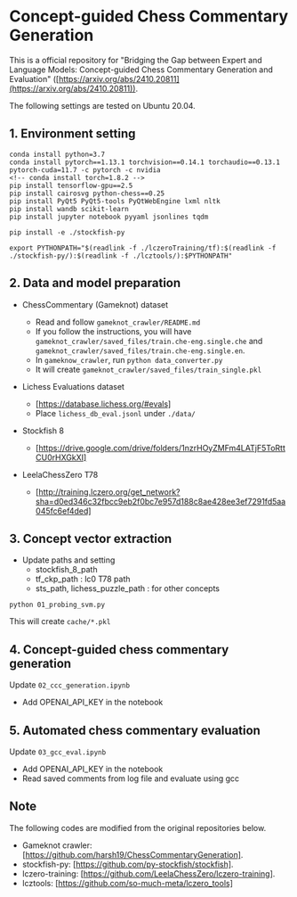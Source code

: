 # Concept-guided Chess Commentary Generation

This is a official repository for "Bridging the Gap between Expert and Language Models: Concept-guided Chess Commentary Generation and Evaluation" ([https://arxiv.org/abs/2410.20811](https://arxiv.org/abs/2410.20811)).

The following settings are tested on Ubuntu 20.04.

## 1. Environment setting

```
conda install python=3.7
conda install pytorch==1.13.1 torchvision==0.14.1 torchaudio==0.13.1 pytorch-cuda=11.7 -c pytorch -c nvidia
<!-- conda install torch=1.8.2 -->
pip install tensorflow-gpu==2.5
pip install cairosvg python-chess==0.25
pip install PyQt5 PyQt5-tools PyQtWebEngine lxml nltk
pip install wandb scikit-learn
pip install jupyter notebook pyyaml jsonlines tqdm

pip install -e ./stockfish-py
```

```
export PYTHONPATH="$(readlink -f ./lczeroTraining/tf):$(readlink -f ./stockfish-py/):$(readlink -f ./lcztools/):$PYTHONPATH"
```

## 2. Data and model preparation

* ChessCommentary (Gameknot) dataset
  * Read and follow `gameknot_crawler/README.md`
  * If you follow the instructions, you will have `gameknot_crawler/saved_files/train.che-eng.single.che` and `gameknot_crawler/saved_files/train.che-eng.single.en`.
  * In `gameknow_crawler`, run `python data_converter.py`
  * It will create `gameknot_crawler/saved_files/train_single.pkl`

* Lichess Evaluations dataset 

  * [https://database.lichess.org/#evals]
  * Place `lichess_db_eval.jsonl` under `./data/`

* Stockfish 8
  * [https://drive.google.com/drive/folders/1nzrHOyZMFm4LATjF5ToRttCU0rHXGkXI]

* LeelaChessZero T78
  * [http://training.lczero.org/get_network?sha=d0ed346c32fbcc9eb2f0bc7e957d188c8ae428ee3ef7291fd5aa045fc6ef4ded]

## 3. Concept vector extraction

* Update paths and setting
  * stockfish_8_path
  * tf_ckp_path : lc0 T78 path
  * sts_path, lichess_puzzle_path : for other concepts

```
python 01_probing_svm.py
```
This will create `cache/*.pkl`

## 4. Concept-guided chess commentary generation

Update `02_ccc_generation.ipynb`
* Add OPENAI_API_KEY in the notebook

## 5. Automated chess commentary evaluation

Update `03_gcc_eval.ipynb`
* Add OPENAI_API_KEY in the notebook
* Read saved comments from log file and evaluate using gcc

## Note
The following codes are modified from the original repositories below.
* Gameknot crawler: [https://github.com/harsh19/ChessCommentaryGeneration].
* stockfish-py: [https://github.com/py-stockfish/stockfish].
* lczero-training: [https://github.com/LeelaChessZero/lczero-training].
* lcztools: [https://github.com/so-much-meta/lczero_tools]